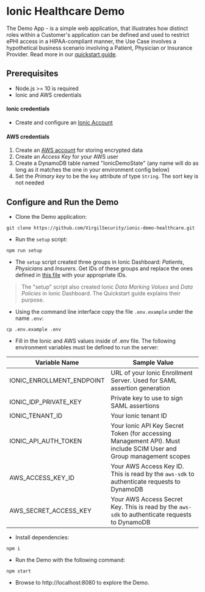 # Ionic Healthcare Demo

The Demo App - is a simple web application, that illustrates how distinct roles within a Customer's application can be defined and used to restrict ePHI access in a HIPAA-compliant manner, the Use Case involves a hypothetical business scenario involving a Patient, Physician or Insurance Provider. Read more in our [quickstart guide](https://virgil.atlassian.net/wiki/spaces/VI/pages/1079083143/Quickstart).

## Prerequisites
- Node.js >= 10 is required
- Ionic and AWS credentials

#### Ionic credentials
- Create and configure an [Ionic Account](https://virgil.atlassian.net/wiki/spaces/VI/pages/1079083092/Create+and+Configure+Ionic+Account)

#### AWS credentials
1. Create an [AWS account](https://portal.aws.amazon.com/billing/signup) for storing encrypted data
2. Create an _Access Key_ for your AWS user
3. Create a DynamoDB table named "IonicDemoState" (any name will do as long as it matches the one in your environment config below)
4. Set the _Primary key_ to be the `key` attribute of type `String`. The sort key is not needed

## Configure and Run the Demo

- Clone the Demo application:
```
git clone https://github.com/VirgilSecurity/ionic-demo-healthcare.git
```

- Run the `setup` script:
```
npm run setup
```

- The `setup` script created three groups in Ionic Dashboard: _Patients_, _Physicians_ and _Insurers_. Get IDs of these groups and replace the ones defined in [this file](server/ionic/predefined-groups.js) with your appropriate IDs.

> The "setup" script also created Ionic _Data Marking Values_ and  _Data Policies_ in Ionic Dashboard. The Quickstart guide explains their purpose.

- Using the command line interface copy the file `.env.example` under the name `.env`:
```
cp .env.example .env
```
- Fill in the Ionic and AWS values inside of .env file. The following environment variables must be defined to run the server:

| Variable Name | Sample Value |
| ------------- | ------------ |
| IONIC_ENROLLMENT_ENDPOINT | URL of your Ionic Enrollment Server. Used for SAML assertion generation |
| IONIC_IDP_PRIVATE_KEY | Private key to use to sign SAML assertions |
| IONIC_TENANT_ID | Your Ionic tenant ID |
| IONIC_API_AUTH_TOKEN | Your Ionic API Key Secret Token (for accessing Management API). Must include SCIM User and Group management scopes |
| AWS_ACCESS_KEY_ID | Your AWS Access Key ID. This is read by the `aws-sdk` to authenticate requests to DynamoDB |
| AWS_SECRET_ACCESS_KEY | Your AWS Access Secret Key. This is read by the `aws-sdk` to authenticate requests to DynamoDB |

- Install dependencies:

```
npm i
```

-  Run the Demo with the following command:

```
npm start
```
- Browse to http://localhost:8080 to explore the Demo.
